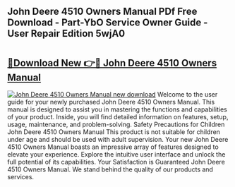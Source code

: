 ## John Deere 4510 Owners Manual PDf Free Download - Part-YbO Service Owner Guide - User Repair Edition 5wjA0

# <h2><a href="http://bc93143.oget.top/?id=John+Deere+4510+Owners+Manual">🔗Download New 👉🔴 John Deere 4510 Owners Manual</a></h2>

[![John Deere 4510 Owners Manual new download](https://i.imgur.com/5g1atiW.png)](http://bc93143.oget.top/?id=John+Deere+4510+Owners+Manual)
Welcome to the user guide for your newly purchased John Deere 4510 Owners Manual. This manual is designed to assist you in mastering the functions and capabilities of your product. Inside, you will find detailed information on features, setup, usage, maintenance, and problem-solving. Safety Precautions for Children John Deere 4510 Owners Manual This product is not suitable for children under age and should be used with adult supervision. Your new John Deere 4510 Owners Manual boasts an impressive array of features designed to elevate your experience. Explore the intuitive user interface and unlock the full potential of its capabilities. Your Satisfaction is Guaranteed John Deere 4510 Owners Manual. We stand behind the quality of our products and services.
